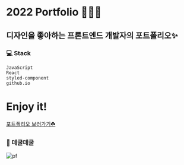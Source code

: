 # 2022 Portfolio 👩🏻‍💻
## 디자인을 좋아하는 프론트엔드 개발자의 포트폴리오✨


### 💻 Stack
```
JavaScript
React
styled-component
github.io
```

# Enjoy it!

[포트폴리오 보러가기☘️](https://jayoung-cinnamon.github.io/jayoung/)

### 👀 데굴데굴
![pf](https://user-images.githubusercontent.com/68357066/169491429-88754354-1938-4ce3-870c-aa4d7fc3f5b0.gif)



